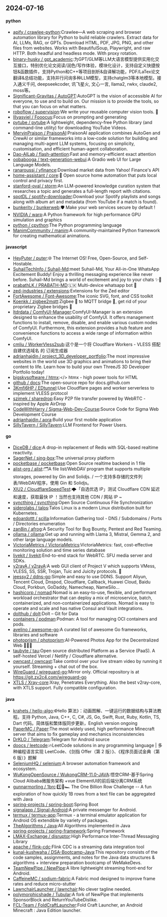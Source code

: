 ## 2024-07-16

#### python
* [apify / crawlee-python](https://github.com/apify/crawlee-python):Crawlee—A web scraping and browser automation library for Python to build reliable crawlers. Extract data for AI, LLMs, RAG, or GPTs. Download HTML, PDF, JPG, PNG, and other files from websites. Works with BeautifulSoup, Playwright, and raw HTTP. Both headful and headless mode. With proxy rotation.
* [binary-husky / gpt_academic](https://github.com/binary-husky/gpt_academic):为GPT/GLM等LLM大语言模型提供实用化交互接口，特别优化论文阅读/润色/写作体验，模块化设计，支持自定义快捷按钮&函数插件，支持Python和C++等项目剖析&自译解功能，PDF/LaTex论文翻译&总结功能，支持并行问询多种LLM模型，支持chatglm3等本地模型。接入通义千问, deepseekcoder, 讯飞星火, 文心一言, llama2, rwkv, claude2, moss等。
* [Significant-Gravitas / AutoGPT](https://github.com/Significant-Gravitas/AutoGPT):AutoGPT is the vision of accessible AI for everyone, to use and to build on. Our mission is to provide the tools, so that you can focus on what matters.
* [roboflow / supervision](https://github.com/roboflow/supervision):We write your reusable computer vision tools. 💜
* [lllyasviel / Fooocus](https://github.com/lllyasviel/Fooocus):Focus on prompting and generating
* [pytube / pytube](https://github.com/pytube/pytube):A lightweight, dependency-free Python library (and command-line utility) for downloading YouTube Videos.
* [MervinPraison / PraisonAI](https://github.com/MervinPraison/PraisonAI):PraisonAI application combines AutoGen and CrewAI or similar frameworks into a low-code solution for building and managing multi-agent LLM systems, focusing on simplicity, customisation, and efficient human-agent collaboration.
* [Dao-AILab / flash-attention](https://github.com/Dao-AILab/flash-attention):Fast and memory-efficient exact attention
* [oobabooga / text-generation-webui](https://github.com/oobabooga/text-generation-webui):A Gradio web UI for Large Language Models.
* [ranaroussi / yfinance](https://github.com/ranaroussi/yfinance):Download market data from Yahoo! Finance's API
* [home-assistant / core](https://github.com/home-assistant/core):🏡 Open source home automation that puts local control and privacy first.
* [stanford-oval / storm](https://github.com/stanford-oval/storm):An LLM-powered knowledge curation system that researches a topic and generates a full-length report with citations.
* [spotDL / spotify-downloader](https://github.com/spotDL/spotify-downloader):Download your Spotify playlists and songs along with album art and metadata (from YouTube if a match is found).
* [bunkerity / bunkerweb](https://github.com/bunkerity/bunkerweb):🛡️ Make your web services secure by default !
* [NVIDIA / warp](https://github.com/NVIDIA/warp):A Python framework for high performance GPU simulation and graphics
* [python / cpython](https://github.com/python/cpython):The Python programming language
* [ManimCommunity / manim](https://github.com/ManimCommunity/manim):A community-maintained Python framework for creating mathematical animations.

#### javascript
* [HeyPuter / puter](https://github.com/HeyPuter/puter):🌐 The Internet OS! Free, Open-Source, and Self-Hostable.
* [SuhailTechInfo / Suhail-Md](https://github.com/SuhailTechInfo/Suhail-Md):meet Suhail-Md, Your All-in-One WhatsApp Excitement Buddy! Enjoy a thrilling messaging experience like never before. Suhail-Md brings a world of excitement and joy to your chats ✨🤖
* [prabathLK / PRABATH-MD](https://github.com/prabathLK/PRABATH-MD):🇱🇰 Multi-device whatsapp bot 🎉
* [zed-industries / extensions](https://github.com/zed-industries/extensions):Extensions for the Zed editor
* [FortAwesome / Font-Awesome](https://github.com/FortAwesome/Font-Awesome):The iconic SVG, font, and CSS toolkit
* [Koenkk / zigbee2mqtt](https://github.com/Koenkk/zigbee2mqtt):Zigbee 🐝 to MQTT bridge 🌉, get rid of your proprietary Zigbee bridges 🔨
* [ltdrdata / ComfyUI-Manager](https://github.com/ltdrdata/ComfyUI-Manager):ComfyUI-Manager is an extension designed to enhance the usability of ComfyUI. It offers management functions to install, remove, disable, and enable various custom nodes of ComfyUI. Furthermore, this extension provides a hub feature and convenience functions to access a wide range of information within ComfyUI.
* [cmliu / WorkerVless2sub](https://github.com/cmliu/WorkerVless2sub):这个是一个将 Cloudflare Workers - VLESS 搭配 自建优选域名 的 订阅生成器
* [adrianhajdin / project_3D_developer_portfolio](https://github.com/adrianhajdin/project_3D_developer_portfolio):The most impressive websites in the world use 3D graphics and animations to bring their content to life. Learn how to build your own ThreeJS 3D Developer Portfolio today!
* [bigskysoftware / htmx](https://github.com/bigskysoftware/htmx):</> htmx - high power tools for HTML
* [github / docs](https://github.com/github/docs):The open-source repo for docs.github.com
* [3Kmfi6HP / EDtunnel](https://github.com/3Kmfi6HP/EDtunnel):Use Cloudflare pages and worker serverless to implement VLESS protocol
* [szimek / sharedrop](https://github.com/szimek/sharedrop):Easy P2P file transfer powered by WebRTC - inspired by Apple AirDrop
* [CodeWithHarry / Sigma-Web-Dev-Course](https://github.com/CodeWithHarry/Sigma-Web-Dev-Course):Source Code for Sigma Web Development Course
* [adrianhajdin / aora](https://github.com/adrianhajdin/aora):Build your first mobile application
* [SillyTavern / SillyTavern](https://github.com/SillyTavern/SillyTavern):LLM Frontend for Power Users.

#### go
* [DiceDB / dice](https://github.com/DiceDB/dice):A drop-in replacement of Redis with SQL-based realtime reactivity.
* [SagerNet / sing-box](https://github.com/SagerNet/sing-box):The universal proxy platform
* [pocketbase / pocketbase](https://github.com/pocketbase/pocketbase):Open Source realtime backend in 1 file
* [alist-org / alist](https://github.com/alist-org/alist):🗂️A file list/WebDAV program that supports multiple storages, powered by Gin and Solidjs. / 一个支持多存储的文件列表/WebDAV程序，使用 Gin 和 Solidjs。
* [XIU2 / CloudflareSpeedTest](https://github.com/XIU2/CloudflareSpeedTest):🌩「自选优选 IP」测试 Cloudflare CDN 延迟和速度，获取最快 IP ！当然也支持其他 CDN / 网站 IP ~
* [syncthing / syncthing](https://github.com/syncthing/syncthing):Open Source Continuous File Synchronization
* [siderolabs / talos](https://github.com/siderolabs/talos):Talos Linux is a modern Linux distribution built for Kubernetes.
* [edoardottt / scilla](https://github.com/edoardottt/scilla):Information Gathering tool - DNS / Subdomains / Ports / Directories enumeration
* [zan8in / afrog](https://github.com/zan8in/afrog):A Security Tool for Bug Bounty, Pentest and Red Teaming.
* [ollama / ollama](https://github.com/ollama/ollama):Get up and running with Llama 3, Mistral, Gemma 2, and other large language models.
* [VictoriaMetrics / VictoriaMetrics](https://github.com/VictoriaMetrics/VictoriaMetrics):VictoriaMetrics: fast, cost-effective monitoring solution and time series database
* [livekit / livekit](https://github.com/livekit/livekit):End-to-end stack for WebRTC. SFU media server and SDKs.
* [v2rayA / v2rayA](https://github.com/v2rayA/v2rayA):A web GUI client of Project V which supports VMess, VLESS, SS, SSR, Trojan, Tuic and Juicity protocols. 🚀
* [jeessy2 / ddns-go](https://github.com/jeessy2/ddns-go):Simple and easy to use DDNS. Support Aliyun, Tencent Cloud, Dnspod, Cloudflare, Callback, Huawei Cloud, Baidu Cloud, Porkbun, GoDaddy, Namecheap, NameSilo...
* [hashicorp / nomad](https://github.com/hashicorp/nomad):Nomad is an easy-to-use, flexible, and performant workload orchestrator that can deploy a mix of microservice, batch, containerized, and non-containerized applications. Nomad is easy to operate and scale and has native Consul and Vault integrations.
* [dolthub / dolt](https://github.com/dolthub/dolt):Dolt – Git for Data
* [containers / podman](https://github.com/containers/podman):Podman: A tool for managing OCI containers and pods.
* [avelino / awesome-go](https://github.com/avelino/awesome-go):A curated list of awesome Go frameworks, libraries and software
* [photoprism / photoprism](https://github.com/photoprism/photoprism):AI-Powered Photos App for the Decentralized Web 🌈💎✨
* [taubyte / tau](https://github.com/taubyte/tau):Open source distributed Platform as a Service (PaaS). A self-hosted Vercel / Netlify / Cloudflare alternative.
* [owncast / owncast](https://github.com/owncast/owncast):Take control over your live stream video by running it yourself. Streaming + chat out of the box.
* [WireGuard / wireguard-go](https://github.com/WireGuard/wireguard-go):Mirror only. Official repository is at https://git.zx2c4.com/wireguard-go
* [XTLS / Xray-core](https://github.com/XTLS/Xray-core):Xray, Penetrates Everything. Also the best v2ray-core, with XTLS support. Fully compatible configuration.

#### java
* [krahets / hello-algo](https://github.com/krahets/hello-algo):《Hello 算法》：动画图解、一键运行的数据结构与算法教程。支持 Python, Java, C++, C, C#, JS, Go, Swift, Rust, Ruby, Kotlin, TS, Dart 代码。简体版和繁体版同步更新，English version ongoing
* [PaperMC / Paper](https://github.com/PaperMC/Paper):The most widely used, high performance Minecraft server that aims to fix gameplay and mechanics inconsistencies
* [DrKLO / Telegram](https://github.com/DrKLO/Telegram):Telegram for Android source
* [doocs / leetcode](https://github.com/doocs/leetcode):🔥LeetCode solutions in any programming language | 多种编程语言实现 LeetCode、《剑指 Offer（第 2 版）》、《程序员面试金典（第 6 版）》题解
* [SeleniumHQ / selenium](https://github.com/SeleniumHQ/selenium):A browser automation framework and ecosystem.
* [WuKongOpenSource / WukongCRM-11.0-JAVA](https://github.com/WuKongOpenSource/WukongCRM-11.0-JAVA):悟空CRM-基于Spring Cloud Alibaba微服务架构 +vue ElementUI的前后端分离CRM系统
* [gunnarmorling / 1brc](https://github.com/gunnarmorling/1brc):1️⃣🐝🏎️ The One Billion Row Challenge -- A fun exploration of how quickly 1B rows from a text file can be aggregated with Java
* [spring-projects / spring-boot](https://github.com/spring-projects/spring-boot):Spring Boot
* [signalapp / Signal-Android](https://github.com/signalapp/Signal-Android):A private messenger for Android.
* [termux / termux-app](https://github.com/termux/termux-app):Termux - a terminal emulator application for Android OS extendible by variety of packages.
* [TheAlgorithms / Java](https://github.com/TheAlgorithms/Java):All Algorithms implemented in Java
* [spring-projects / spring-framework](https://github.com/spring-projects/spring-framework):Spring Framework
* [LMAX-Exchange / disruptor](https://github.com/LMAX-Exchange/disruptor):High Performance Inter-Thread Messaging Library
* [apache / flink-cdc](https://github.com/apache/flink-cdc):Flink CDC is a streaming data integration tool
* [kunal-kushwaha / DSA-Bootcamp-Java](https://github.com/kunal-kushwaha/DSA-Bootcamp-Java):This repository consists of the code samples, assignments, and notes for the Java data structures & algorithms + interview preparation bootcamp of WeMakeDevs.
* [TeamNewPipe / NewPipe](https://github.com/TeamNewPipe/NewPipe):A libre lightweight streaming front-end for Android.
* [CaffeineMC / sodium-fabric](https://github.com/CaffeineMC/sodium-fabric):A Fabric mod designed to improve frame rates and reduce micro-stutter
* [LawnchairLauncher / lawnchair](https://github.com/LawnchairLauncher/lawnchair):No clever tagline needed.
* [polymorphicshade / Tubular](https://github.com/polymorphicshade/Tubular):A fork of NewPipe that implements SponsorBlock and ReturnYouTubeDislike.
* [FCL-Team / FoldCraftLauncher](https://github.com/FCL-Team/FoldCraftLauncher):Fold Craft Launcher, an Android Minecraft : Java Edition launcher.
